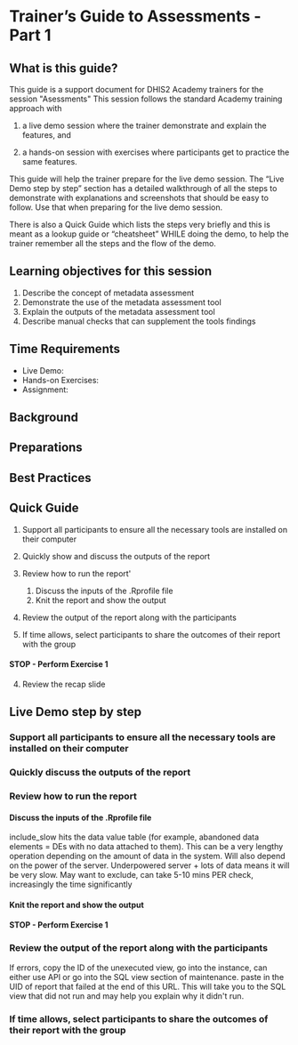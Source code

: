 # Trainer’s Guide to Assessments - Part 1

## What is this guide?

This guide is a support document for DHIS2 Academy trainers for the session "Asessments" This session follows the standard Academy training approach with 

1. a live demo session where the trainer demonstrate and explain the features, and 
   
2. a hands-­on session with exercises where participants get to practice the same features.

This guide will help the trainer​ prepare​​ for the live demo session. The “Live Demo step by step” section has a detailed walkthrough of all the steps to demonstrate with explanations and screenshots that should be easy to follow. Use that when preparing for the live demo session.

There is also a Quick Guide which lists the steps very briefly and this is meant as a lookup guide or “cheatsheet” WHILE doing the demo, to help the trainer remember all the steps and the flow of the demo.

## Learning objectives for this session

1. Describe the concept of metadata assessment
2. Demonstrate the use of the metadata assessment tool 
3. Explain the outputs of the metadata assessment tool
4. Describe manual checks that can supplement the tools findings

## Time Requirements

- Live Demo: 
- Hands-on Exercises: 
- Assignment: 

## Background



## Preparations



## Best Practices



## Quick Guide

1. Support all participants to ensure all the necessary tools are installed on their computer
2. Quickly show and discuss the outputs of the report
3. Review how to run the report'
   1. Discuss the inputs of the .Rprofile file
   2. Knit the report and show the output

4. Review the output of the report along with the participants
5. If time allows, select participants to share the outcomes of their report with the group

#### STOP - Perform Exercise 1

4. Review the recap slide

## Live Demo step by step

### Support all participants to ensure all the necessary tools are installed on their computer

### Quickly discuss the outputs of the report

### Review how to run the report

#### Discuss the inputs of the .Rprofile file

include_slow hits the data value table (for example, abandoned data elements = DEs with no data attached to them). This can be a very lengthy operation depending on the amount of data in the system. Will also depend on the power of the server. Underpowered server + lots of data means it will be very slow. May want to exclude, can take 5-10 mins PER check, increasingly the time significantly

#### Knit the report and show the output



#### STOP - Perform Exercise 1

### Review the output of the report along with the participants

If errors, copy the ID of the unexecuted view, go into the instance, can either use API or go into the SQL view section of maintenance. paste in the UID of report that failed at the end of this URL. This will take you to the SQL view that did not run and may help you explain why it didn't run. 

### If time allows, select participants to share the outcomes of their report with the group